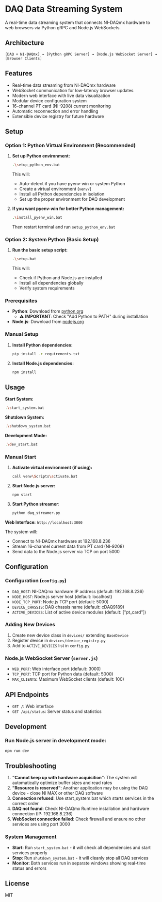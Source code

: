 # DAQ Data Streaming System

A real-time data streaming system that connects NI-DAQmx hardware to web browsers via Python gRPC and Node.js WebSockets.

## Architecture

```
[DAQ + NI-DAQmx] → [Python gRPC Server] → [Node.js WebSocket Server] → [Browser Clients]
```

## Features

- Real-time data streaming from NI-DAQmx hardware
- WebSocket communication for low-latency browser updates
- Modern web interface with live data visualization
- Modular device configuration system
- 16-channel PT card (NI-9208) current monitoring
- Automatic reconnection and error handling
- Extensible device registry for future hardware

## Setup

### Option 1: Python Virtual Environment (Recommended)

1. **Set up Python environment:**
   ```bash
   .\setup_python_env.bat
   ```

   This will:
   - Auto-detect if you have pyenv-win or system Python
   - Create a virtual environment (`venv/`)
   - Install all Python dependencies in isolation
   - Set up the proper environment for DAQ development

2. **If you want pyenv-win for better Python management:**
   ```bash
   .\install_pyenv_win.bat
   ```

   Then restart terminal and run `setup_python_env.bat`

### Option 2: System Python (Basic Setup)

1. **Run the basic setup script:**
   ```bash
   .\setup.bat
   ```

   This will:
   - Check if Python and Node.js are installed
   - Install all dependencies globally
   - Verify system requirements

### Prerequisites

- **Python**: Download from [python.org](https://python.org/downloads) 
  - ⚠️ **IMPORTANT**: Check "Add Python to PATH" during installation
- **Node.js**: Download from [nodejs.org](https://nodejs.org)

### Manual Setup

1. **Install Python dependencies:**
   ```bash
   pip install -r requirements.txt
   ```

2. **Install Node.js dependencies:**
   ```bash
   npm install
   ```

## Usage

**Start System:**
```bash
.\start_system.bat
```

**Shutdown System:**
```bash
.\shutdown_system.bat
```

**Development Mode:**
```bash
.\dev_start.bat
```

### Manual Start

1. **Activate virtual environment (if using):**
   ```bash
   call venv\Scripts\activate.bat
   ```

2. **Start Node.js server:**
   ```bash
   npm start
   ```

3. **Start Python streamer:**
   ```bash
   python daq_streamer.py
   ```

**Web Interface:** `http://localhost:3000`

The system will:
- Connect to NI-DAQmx hardware at 192.168.8.236
- Stream 16-channel current data from PT card (NI-9208)
- Send data to the Node.js server via TCP on port 5000

## Configuration

### Configuration (`config.py`)

- `DAQ_HOST`: NI-DAQmx hardware IP address (default: 192.168.8.236)
- `NODE_HOST`: Node.js server host (default: localhost)
- `NODE_TCP_PORT`: Node.js TCP port (default: 5000)
- `DEVICE_CHASSIS`: DAQ chassis name (default: cDAQ9189)
- `ACTIVE_DEVICES`: List of active device modules (default: ["pt_card"])

### Adding New Devices

1. Create new device class in `devices/` extending `BaseDevice`
2. Register device in `devices/device_registry.py`
3. Add to `ACTIVE_DEVICES` list in `config.py`

### Node.js WebSocket Server (`server.js`)

- `WEB_PORT`: Web interface port (default: 3000)
- `TCP_PORT`: TCP port for Python data (default: 5000)
- `MAX_CLIENTS`: Maximum WebSocket clients (default: 100)

## API Endpoints

- `GET /`: Web interface
- `GET /api/status`: Server status and statistics

## Development

### Run Node.js server in development mode:

```bash
npm run dev
```

## Troubleshooting

1. **"Cannot keep up with hardware acquisition"**: The system will automatically optimize buffer sizes and read rates
2. **"Resource is reserved"**: Another application may be using the DAQ device - close NI MAX or other DAQ software
3. **Connection refused**: Use start_system.bat which starts services in the correct order
4. **DAQ not found**: Check NI-DAQmx Runtime installation and hardware connection (IP: 192.168.8.236)
5. **WebSocket connection failed**: Check firewall and ensure no other services are using port 3000

### System Management

- **Start**: Run `start_system.bat` - it will check all dependencies and start services properly
- **Stop**: Run `shutdown_system.bat` - it will cleanly stop all DAQ services
- **Monitor**: Both services run in separate windows showing real-time status and errors

## License

MIT 